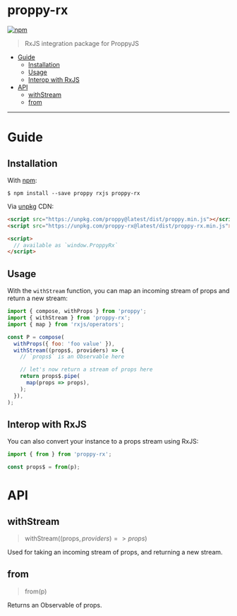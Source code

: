 # proppy-rx

[![npm](https://img.shields.io/npm/v/proppy-rx.svg)](https://www.npmjs.com/package/proppy-rx)

> RxJS integration package for ProppyJS

<!-- MarkdownTOC autolink=true bracket=round -->

- [Guide](#guide)
  - [Installation](#installation)
  - [Usage](#usage)
  - [Interop with RxJS](#interop-with-rxjs)
- [API](#api)
  - [withStream](#withstream)
  - [from](#from)

<!-- /MarkdownTOC -->

---

# Guide

## Installation

With [npm](https://www.npmjs.com/):

```
$ npm install --save proppy rxjs proppy-rx
```

Via [unpkg](https://unpkg.com) CDN:

```html
<script src="https://unpkg.com/proppy@latest/dist/proppy.min.js"></script>
<script src="https://unpkg.com/proppy-rx@latest/dist/proppy-rx.min.js"></script>

<script>
  // available as `window.ProppyRx`
</script>
```

## Usage

With the `withStream` function, you can map an incoming stream of props and return a new stream:

```js
import { compose, withProps } from 'proppy';
import { withStream } from 'proppy-rx';
import { map } from 'rxjs/operators';

const P = compose(
  withProps({ foo: 'foo value' }),
  withStream((props$, providers) => {
    // `props$` is an Observable here

    // let's now return a stream of props here
    return props$.pipe(
      map(props => props),
    );
  }),
);
```

## Interop with RxJS

You can also convert your instance to a props stream using RxJS:

```js
import { from } from 'proppy-rx';

const props$ = from(p);
```


# API

## withStream

> withStream((props$, providers) => props$)

Used for taking an incoming stream of props, and returning a new stream.

## from

> from(p)

Returns an Observable of props.
